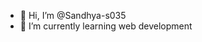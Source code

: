 - 👋 Hi, I’m @Sandhya-s035
- 🌱 I’m currently learning web development 


<!---
Sandhya-s035/Sandhya-s035 is a ✨ special ✨ repository because its `README.md` (this file) appears on your GitHub profile.
You can click the Preview link to take a look at your changes.
--->
